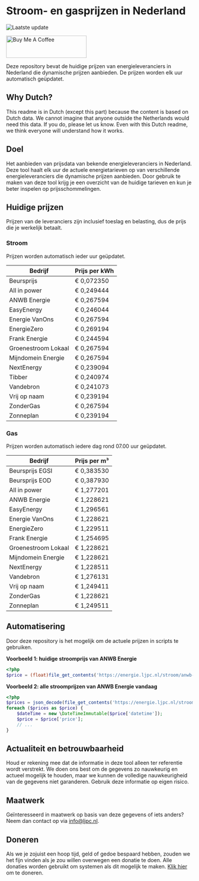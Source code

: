 # Stroom- en gasprijzen in Nederland

![Laatste update](https://img.shields.io/badge/laatste%20update-2024--10--11%2011%3A00%20CET-brightgreen)

<a href="https://www.buymeacoffee.com/Lars-" target="_blank"><img src="https://cdn.buymeacoffee.com/buttons/v2/default-orange.png" alt="Buy Me A Coffee" height="60" style="height: 60px !important;width: 217px !important;" ></a>

Deze repository bevat de huidige prijzen van energieleveranciers in Nederland die dynamische prijzen aanbieden. De prijzen worden elk uur automatisch geüpdatet.

## Why Dutch?

This readme is in Dutch (except this part) because the content is based on Dutch data. We cannot imagine that anyone outside the Netherlands would need this data. If you do, please let us know. Even with this Dutch readme, we think
everyone will understand how it works.

## Doel

Het aanbieden van prijsdata van bekende energieleveranciers in Nederland. Deze tool haalt elk uur de actuele energietarieven op van verschillende energieleveranciers die dynamische prijzen aanbieden. Door gebruik te maken van deze tool
krijg je een overzicht van de huidige tarieven en kun je beter inspelen op prijsschommelingen.

## Huidige prijzen

Prijzen van de leveranciers zijn inclusief toeslag en belasting, dus de prijs die je werkelijk betaalt.

### Stroom

Prijzen worden automatisch ieder uur geüpdatet.

 Bedrijf | Prijs per kWh 
---------|---------------
Beursprijs | € 0,072350
All in power | € 0,249444
ANWB Energie | € 0,267594
EasyEnergy | € 0,246044
Energie VanOns | € 0,267594
EnergieZero | € 0,269194
Frank Energie | € 0,244594
Groenestroom Lokaal | € 0,267594
Mijndomein Energie | € 0,267594
NextEnergy | € 0,239094
Tibber | € 0,240974
Vandebron | € 0,241073
Vrij op naam | € 0,239194
ZonderGas | € 0,267594
Zonneplan | € 0,239194


### Gas

Prijzen worden automatisch iedere dag rond 07.00 uur geüpdatet.

 Bedrijf | Prijs per m³ 
---------|--------------
Beursprijs EGSI | € 0,383530
Beursprijs EOD | € 0,387930
All in power | € 1,277201
ANWB Energie | € 1,228621
EasyEnergy | € 1,296561
Energie VanOns | € 1,228621
EnergieZero | € 1,229511
Frank Energie | € 1,254695
Groenestroom Lokaal | € 1,228621
Mijndomein Energie | € 1,228621
NextEnergy | € 1,228511
Vandebron | € 1,276131
Vrij op naam | € 1,249411
ZonderGas | € 1,228621
Zonneplan | € 1,249511


## Automatisering

Door deze repository is het mogelijk om de actuele prijzen in scripts te gebruiken.

**Voorbeeld 1: huidige stroomprijs van ANWB Energie**

```php
<?php
$price = (float)file_get_contents('https://energie.ljpc.nl/stroom/anwb-energie-nu.txt');

```

**Voorbeeld 2: alle stroomprijzen van ANWB Energie vandaag**

```php
<?php
$prices = json_decode(file_get_contents('https://energie.ljpc.nl/stroom/all-in-power-vandaag.json'),true);
foreach ($prices as $price) {
    $dateTime = new \DateTimeImmutable($price['datetime']);
    $price = $price['price'];
    // ...
}
```

## Actualiteit en betrouwbaarheid

Houd er rekening mee dat de informatie in deze tool alleen ter referentie wordt verstrekt. We doen ons best om de gegevens zo nauwkeurig en actueel mogelijk te houden, maar we kunnen de volledige nauwkeurigheid van de gegevens niet
garanderen. Gebruik deze informatie op eigen risico.

## Maatwerk

Geïnteresseerd in maatwerk op basis van deze gegevens of iets anders? Neem dan contact op
via [info@ljpc.nl](mailto:info@ljpc.nl?subject=Energie%20prijzen).

## Doneren

Als we je zojuist een hoop tijd, geld of gedoe bespaard hebben, zouden we het fijn vinden als je zou willen overwegen een
donatie te doen. Alle donaties worden gebruikt om systemen als dit mogelijk te
maken. [Klik hier](https://www.buymeacoffee.com/Lars-) om te doneren.
